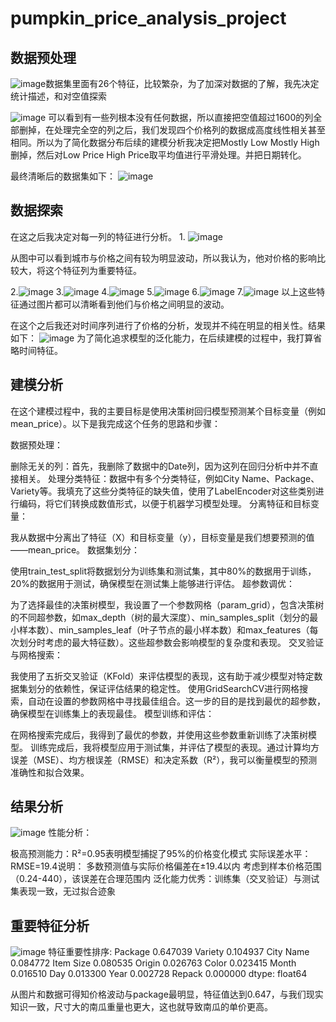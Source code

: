 # pumpkin_price_analysis_project
## 数据预处理
![image](https://github.com/user-attachments/assets/ade89680-5d7c-4d05-87fb-10e0c130e631)数据集里面有26个特征，比较繁杂，为了加深对数据的了解，我先决定统计描述，和对空值探索

![image](https://github.com/user-attachments/assets/a66af0c2-55d7-4c15-8a3f-0258bd928948)
可以看到有一些列根本没有任何数据，所以直接把空值超过1600的列全部删掉，在处理完全空的列之后，我们发现四个价格列的数据成高度线性相关甚至相同。所以为了简化数据分布后续的建模分析我决定把Mostly Low	Mostly High删掉，然后对Low Price	High Price取平均值进行平滑处理。并把日期转化。

最终清晰后的数据集如下：
![image](https://github.com/user-attachments/assets/0f68e11d-a980-4a86-bfca-700cf3db523f)

## 数据探索
在这之后我决定对每一列的特征进行分析。
1.
![image](https://github.com/user-attachments/assets/bfd83526-8523-4637-a68c-15d5ae8b88c1)


从图中可以看到城市与价格之间有较为明显波动，所以我认为，他对价格的影响比较大，将这个特征列为重要特征。

2.![image](https://github.com/user-attachments/assets/cced4ee6-0a80-48e1-b832-499c95e62cc7)
3.![image](https://github.com/user-attachments/assets/698765a4-c405-4bca-bb5d-c92146b6c33a)
4.![image](https://github.com/user-attachments/assets/3326b614-550d-4ecb-80dc-df1fb1976b25)
5.![image](https://github.com/user-attachments/assets/dba1ef1a-0bd7-447c-a0f2-3ac51c2fac03)
6.![image](https://github.com/user-attachments/assets/f8860ce6-9372-49c2-944b-dda33e473506)
7.![image](https://github.com/user-attachments/assets/8e1fc57c-9aec-4a24-a2a7-7f3c3c9b9466)
以上这些特征通过图片都可以清晰看到他们与价格之间明显的波动。

在这个之后我还对时间序列进行了价格的分析，发现并不纯在明显的相关性。结果如下：
![image](https://github.com/user-attachments/assets/5e82a29c-5d1e-4a65-a56e-c509a58b7be4)
为了简化追求模型的泛化能力，在后续建模的过程中，我打算省略时间特征。
## 建模分析

在这个建模过程中，我的主要目标是使用决策树回归模型预测某个目标变量（例如 mean_price）。以下是我完成这个任务的思路和步骤：

数据预处理：

删除无关的列：首先，我删除了数据中的Date列，因为这列在回归分析中并不直接相关。
处理分类特征：数据中有多个分类特征，例如City Name、Package、Variety等。我填充了这些分类特征的缺失值，使用了LabelEncoder对这些类别进行编码，将它们转换成数值形式，以便于机器学习模型处理。
分离特征和目标变量：

我从数据中分离出了特征（X）和目标变量（y），目标变量是我们想要预测的值——mean_price。
数据集划分：

使用train_test_split将数据划分为训练集和测试集，其中80%的数据用于训练，20%的数据用于测试，确保模型在测试集上能够进行评估。
超参数调优：

为了选择最佳的决策树模型，我设置了一个参数网格（param_grid），包含决策树的不同超参数，如max_depth（树的最大深度）、min_samples_split（划分的最小样本数）、min_samples_leaf（叶子节点的最小样本数）和max_features（每次划分时考虑的最大特征数）。这些超参数会影响模型的复杂度和表现。
交叉验证与网格搜索：

我使用了五折交叉验证（KFold）来评估模型的表现，这有助于减少模型对特定数据集划分的依赖性，保证评估结果的稳定性。
使用GridSearchCV进行网格搜索，自动在设置的参数网格中寻找最佳组合。这一步的目的是找到最优的超参数，确保模型在训练集上的表现最佳。
模型训练和评估：

在网格搜索完成后，我得到了最优的参数，并使用这些参数重新训练了决策树模型。
训练完成后，我将模型应用于测试集，并评估了模型的表现。通过计算均方误差（MSE）、均方根误差（RMSE）和决定系数（R²），我可以衡量模型的预测准确性和拟合效果。

## 结果分析
![image](https://github.com/user-attachments/assets/fc532efa-5845-4065-89c3-5a009ef17056)
性能分析：

极高预测能力：R²=0.95表明模型捕捉了95%的价格变化模式
实际误差水平：RMSE=19.4说明：
多数预测值与实际价格偏差在±19.4以内
考虑到样本价格范围（0.24-440），该误差在合理范围内
泛化能力优秀：训练集（交叉验证）与测试集表现一致，无过拟合迹象

## 重要特征分析

![image](https://github.com/user-attachments/assets/b1ea2265-24de-4b0f-8478-44e6ca49e158)
特征重要性排序:
Package      0.647039
Variety      0.104937
City Name    0.084772
Item Size    0.080535
Origin       0.026763
Color        0.023415
Month        0.016510
Day          0.013300
Year         0.002728
Repack       0.000000
dtype: float64

从图片和数据可得知价格波动与package最明显，特征值达到0.647，与我们现实知识一致，尺寸大的南瓜重量也更大，这也就导致南瓜的单价更高。
